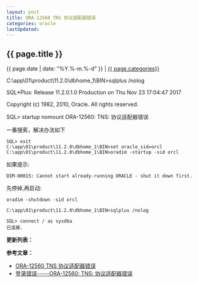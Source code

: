 ```yaml
---
layout: post
title: ORA-12560 TNS 协议适配器错误
categories: oracle
lastUpdated:
---
```


## {{ page.title }}

{{ page.date | date: "%Y.%-m.%-d" }} | <a href="/archive#{{ page.categories }}">{{ page.categories}}</a>

C:\app\01\product\11.2.0\dbhome_1\BIN>sqlplus /nolog

SQL*Plus: Release 11.2.0.1.0 Production on Thu Nov 23 17:04:47 2017

Copyright (c) 1982, 2010, Oracle.  All rights reserved.

SQL> startup nomount
ORA-12560: TNS: 协议适配器错误
 
一番搜索，解决办法如下

```
SQL> exit
C:\app\01\product\11.2.0\dbhome_1\BIN>set oracle_sid=orcl
C:\app\01\product\11.2.0\dbhome_1\BIN>oradim -startup -sid orcl
```

如果提示:

```
DIM-00015: Cannot start already-running ORACLE - shut it down first.
```

先停掉,再启动:

```
oradim -shutdown -sid orcl
```

```
C:\app\01\product\11.2.0\dbhome_1\BIN>sqlplus /nolog

SQL> connect / as sysdba
已连接.

```

**更新列表：**



**参考文章：**

* [ORA-12560 TNS 协议适配器错误][1]
* [登录错误-----ORA-12560: TNS: 协议适配器错误][2]


[1]: http://www.xuehuile.com/blog/list_c187f6b47f9c4a969b83e3b200eeb33e_1.html
[2]: http://blog.sina.com.cn/s/blog_54eeb5d901000b09.html
